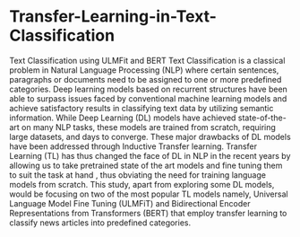 # Transfer-Learning-in-Text-Classification
Text Classification using ULMFit and BERT
Text Classification is a classical problem in Natural Language Processing (NLP) where certain sentences, paragraphs or documents need to be assigned to one or more predefined categories. 
Deep learning models based on recurrent structures have been able to surpass issues faced by conventional machine learning models and achieve satisfactory results in classifying text data by utilizing semantic information. While Deep Learning (DL) models have achieved state-of-the-art on many NLP tasks, these models are trained from scratch, requiring large datasets, and days to converge. These major drawbacks of DL models have been addressed through Inductive Transfer learning. Transfer Learning (TL) has thus changed the face of DL in NLP in the recent years by allowing us to take pretrained state of the art models and fine tuning them to suit the task at hand , thus obviating the need for training language models from scratch. This study, apart from exploring some DL models, would be focusing on two of the most popular TL models namely, Universal Language Model Fine Tuning (ULMFiT) and Bidirectional Encoder Representations from Transformers (BERT) that employ transfer learning to classify news articles into predefined categories. 
